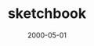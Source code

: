 ---
title: "sketchbook"
intro: Self portrait from college
thumb: ../img/gallery/art-sketchbook.jpg
collection: galleryImage
collection_label: art
featured: true
layout: article.html
date: 2000-05-01
---